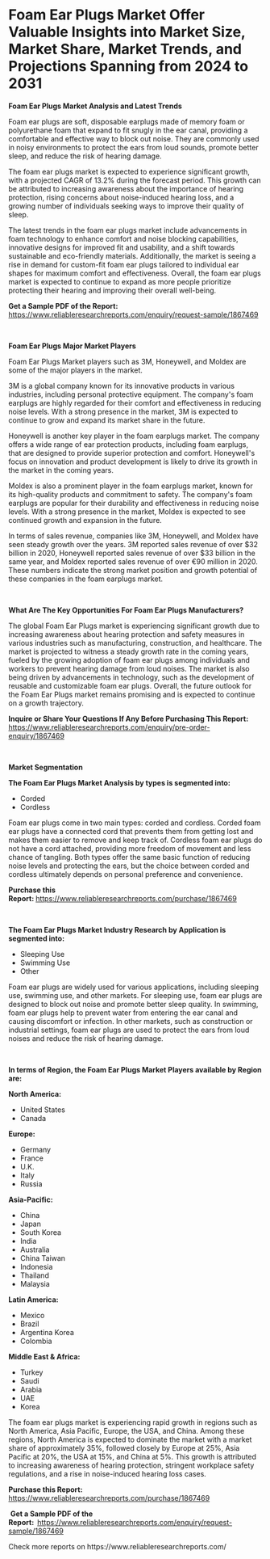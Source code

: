 <p><h1>Foam Ear Plugs Market Offer Valuable Insights into Market Size, Market Share, Market Trends, and Projections Spanning from 2024 to 2031</h1></p><p><strong>Foam Ear Plugs Market Analysis and Latest Trends</strong></p>
<p><p>Foam ear plugs are soft, disposable earplugs made of memory foam or polyurethane foam that expand to fit snugly in the ear canal, providing a comfortable and effective way to block out noise. They are commonly used in noisy environments to protect the ears from loud sounds, promote better sleep, and reduce the risk of hearing damage.</p><p>The foam ear plugs market is expected to experience significant growth, with a projected CAGR of 13.2% during the forecast period. This growth can be attributed to increasing awareness about the importance of hearing protection, rising concerns about noise-induced hearing loss, and a growing number of individuals seeking ways to improve their quality of sleep.</p><p>The latest trends in the foam ear plugs market include advancements in foam technology to enhance comfort and noise blocking capabilities, innovative designs for improved fit and usability, and a shift towards sustainable and eco-friendly materials. Additionally, the market is seeing a rise in demand for custom-fit foam ear plugs tailored to individual ear shapes for maximum comfort and effectiveness. Overall, the foam ear plugs market is expected to continue to expand as more people prioritize protecting their hearing and improving their overall well-being.</p></p>
<p><strong>Get a Sample PDF of the Report:&nbsp;</strong> <a href="https://www.reliableresearchreports.com/enquiry/request-sample/1867469">https://www.reliableresearchreports.com/enquiry/request-sample/1867469</a></p>
<p>&nbsp;</p>
<p><strong>Foam Ear Plugs Major Market Players</strong></p>
<p><p>Foam Ear Plugs Market players such as 3M, Honeywell, and Moldex are some of the major players in the market. </p><p>3M is a global company known for its innovative products in various industries, including personal protective equipment. The company's foam earplugs are highly regarded for their comfort and effectiveness in reducing noise levels. With a strong presence in the market, 3M is expected to continue to grow and expand its market share in the future.</p><p>Honeywell is another key player in the foam earplugs market. The company offers a wide range of ear protection products, including foam earplugs, that are designed to provide superior protection and comfort. Honeywell's focus on innovation and product development is likely to drive its growth in the market in the coming years.</p><p>Moldex is also a prominent player in the foam earplugs market, known for its high-quality products and commitment to safety. The company's foam earplugs are popular for their durability and effectiveness in reducing noise levels. With a strong presence in the market, Moldex is expected to see continued growth and expansion in the future.</p><p>In terms of sales revenue, companies like 3M, Honeywell, and Moldex have seen steady growth over the years. 3M reported sales revenue of over $32 billion in 2020, Honeywell reported sales revenue of over $33 billion in the same year, and Moldex reported sales revenue of over €90 million in 2020. These numbers indicate the strong market position and growth potential of these companies in the foam earplugs market.</p></p>
<p>&nbsp;</p>
<p><strong>What Are The Key Opportunities For Foam Ear Plugs Manufacturers?</strong></p>
<p><p>The global Foam Ear Plugs market is experiencing significant growth due to increasing awareness about hearing protection and safety measures in various industries such as manufacturing, construction, and healthcare. The market is projected to witness a steady growth rate in the coming years, fueled by the growing adoption of foam ear plugs among individuals and workers to prevent hearing damage from loud noises. The market is also being driven by advancements in technology, such as the development of reusable and customizable foam ear plugs. Overall, the future outlook for the Foam Ear Plugs market remains promising and is expected to continue on a growth trajectory.</p></p>
<p><strong>Inquire or Share Your Questions If Any Before Purchasing This Report:</strong> <a href="https://www.reliableresearchreports.com/enquiry/pre-order-enquiry/1867469">https://www.reliableresearchreports.com/enquiry/pre-order-enquiry/1867469</a></p>
<p>&nbsp;</p>
<p><strong>Market Segmentation</strong></p>
<p><strong>The Foam Ear Plugs Market Analysis by types is segmented into:</strong></p>
<p><ul><li>Corded</li><li>Cordless</li></ul></p>
<p><p>Foam ear plugs come in two main types: corded and cordless. Corded foam ear plugs have a connected cord that prevents them from getting lost and makes them easier to remove and keep track of. Cordless foam ear plugs do not have a cord attached, providing more freedom of movement and less chance of tangling. Both types offer the same basic function of reducing noise levels and protecting the ears, but the choice between corded and cordless ultimately depends on personal preference and convenience.</p></p>
<p><strong>Purchase this Report:&nbsp;</strong><a href="https://www.reliableresearchreports.com/purchase/1867469">https://www.reliableresearchreports.com/purchase/1867469</a></p>
<p>&nbsp;</p>
<p><strong>The Foam Ear Plugs Market Industry Research by Application is segmented into:</strong></p>
<p><ul><li>Sleeping Use</li><li>Swimming Use</li><li>Other</li></ul></p>
<p><p>Foam ear plugs are widely used for various applications, including sleeping use, swimming use, and other markets. For sleeping use, foam ear plugs are designed to block out noise and promote better sleep quality. In swimming, foam ear plugs help to prevent water from entering the ear canal and causing discomfort or infection. In other markets, such as construction or industrial settings, foam ear plugs are used to protect the ears from loud noises and reduce the risk of hearing damage.</p></p>
<p>&nbsp;</p>
<p><strong>In terms of Region, the Foam Ear Plugs Market Players available by Region are:</strong></p>
<p>
    <p> <strong> North America: </strong>
        <ul>
            <li>United States</li>
            <li>Canada</li>
        </ul>
        </p> 
    <p> <strong> Europe: </strong>
        <ul>
            <li>Germany</li>
            <li>France</li>
            <li>U.K.</li>
            <li>Italy</li>
            <li>Russia</li>
        </ul>
        </p> 
    <p> <strong> Asia-Pacific: </strong>
        <ul>
            <li>China</li>
            <li>Japan</li>
            <li>South Korea</li>
            <li>India</li>
            <li>Australia</li>
            <li>China Taiwan</li>
            <li>Indonesia</li>
            <li>Thailand</li>
            <li>Malaysia</li>
        </ul>
        </p> 
    <p> <strong> Latin America: </strong>
        <ul>
            <li>Mexico</li>
            <li>Brazil</li>
            <li>Argentina Korea</li>
            <li>Colombia</li>
        </ul>
        </p> 
    <p> <strong> Middle East & Africa: </strong>
        <ul>
            <li>Turkey</li>
            <li>Saudi</li>
            <li>Arabia</li>
            <li>UAE</li>
            <li>Korea</li>
        </ul>
    </p>
    </p>
<p><p>The foam ear plugs market is experiencing rapid growth in regions such as North America, Asia Pacific, Europe, the USA, and China. Among these regions, North America is expected to dominate the market with a market share of approximately 35%, followed closely by Europe at 25%, Asia Pacific at 20%, the USA at 15%, and China at 5%. This growth is attributed to increasing awareness of hearing protection, stringent workplace safety regulations, and a rise in noise-induced hearing loss cases.</p></p>
<p><strong>Purchase this Report: </strong><a href="https://www.reliableresearchreports.com/purchase/1867469">https://www.reliableresearchreports.com/purchase/1867469</a></p>
<p>&nbsp;<strong>Get a Sample PDF of the Report:&nbsp;&nbsp;</strong><a href="https://www.reliableresearchreports.com/enquiry/request-sample/1867469">https://www.reliableresearchreports.com/enquiry/request-sample/1867469</a></p>
<p><strong></strong></p>
<p>Check more reports on https://www.reliableresearchreports.com/</p>